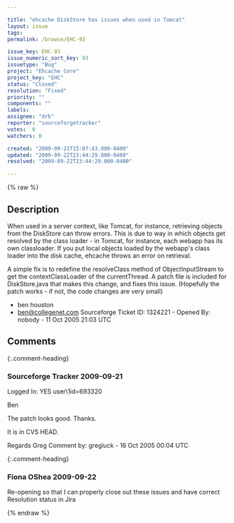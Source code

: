```yaml
---

title: "ehcache DiskStore has issues when used in Tomcat"
layout: issue
tags: 
permalink: /browse/EHC-93

issue_key: EHC-93
issue_numeric_sort_key: 93
issuetype: "Bug"
project: "Ehcache Core"
project_key: "EHC"
status: "Closed"
resolution: "Fixed"
priority: ""
components: ""
labels: 
assignee: "drb"
reporter: "sourceforgetracker"
votes:  0
watchers: 0

created: "2009-09-21T15:07:43.000-0400"
updated: "2009-09-22T23:44:29.000-0400"
resolved: "2009-09-22T23:44:29.000-0400"

---
```




{% raw %}



## Description

<div markdown="1" class="description">

When used in a server context, like Tomcat, for
instance, retrieving objects from the DiskStore can
throw errors. This is due to way in which objects get
resolved by the class loader - in Tomcat, for instance,
each webapp has its own classloader. If you put local
objects loaded by the webapp's class loader into the
disk cache, ehcache throws an error on retrieval.

A simple fix is to redefine the resolveClass method of
ObjectInputStream to get the contextClassLoader of the
currentThread. A patch file is included for
DiskStore.java that makes this change, and fixes this
issue. (Hopefully the patch works - if not, the code
changes are very small)

- ben houston
- ben@collegenet.com
Sourceforge Ticket ID: 1324221 - Opened By: nobody - 11 Oct 2005 21:03 UTC

</div>

## Comments


{:.comment-heading}
### **Sourceforge Tracker** <span class="date">2009-09-21</span>

<div markdown="1" class="comment">

Logged In: YES 
user\1id=693320

Ben

The patch looks good. Thanks.

It is in CVS HEAD.

Regards
Greg
Comment by: gregluck - 16 Oct 2005 00:04 UTC

</div>


{:.comment-heading}
### **Fiona OShea** <span class="date">2009-09-22</span>

<div markdown="1" class="comment">

Re-opening so that I can properly close out these issues and have correct Resolution status in Jira

</div>



{% endraw %}

